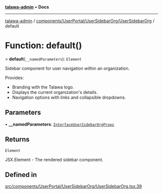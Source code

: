 [**talawa-admin**](../../../../../README.md) • **Docs**

***

[talawa-admin](../../../../../modules.md) / [components/UserPortal/UserSidebarOrg/UserSidebarOrg](../README.md) / default

# Function: default()

\> **default**(`__namedParameters`): `Element`

Sidebar component for user navigation within an organization.

Provides:
- Branding with the Talawa logo.
- Displays the current organization's details.
- Navigation options with links and collapsible dropdowns.

## Parameters

• **\_\_namedParameters**: [`InterfaceUserSidebarOrgProps`](../interfaces/InterfaceUserSidebarOrgProps.md)

## Returns

`Element`

JSX.Element - The rendered sidebar component.

## Defined in

[src/components/UserPortal/UserSidebarOrg/UserSidebarOrg.tsx:39](https://github.com/PalisadoesFoundation/talawa-admin/blob/084ac7e92dede9766b77e75cf296f40165965140/src/components/UserPortal/UserSidebarOrg/UserSidebarOrg.tsx#L39)
